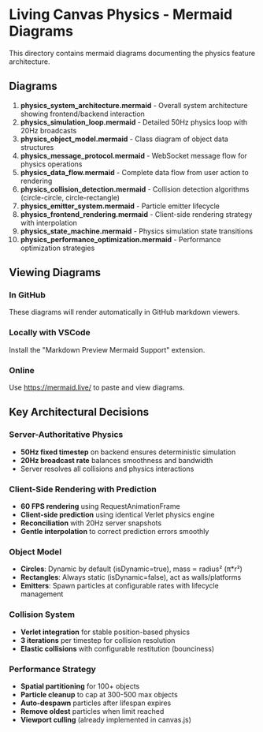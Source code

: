 # Living Canvas Physics - Mermaid Diagrams

This directory contains mermaid diagrams documenting the physics feature architecture.

## Diagrams

1. **physics_system_architecture.mermaid** - Overall system architecture showing frontend/backend interaction
2. **physics_simulation_loop.mermaid** - Detailed 50Hz physics loop with 20Hz broadcasts
3. **physics_object_model.mermaid** - Class diagram of object data structures
4. **physics_message_protocol.mermaid** - WebSocket message flow for physics operations
5. **physics_data_flow.mermaid** - Complete data flow from user action to rendering
6. **physics_collision_detection.mermaid** - Collision detection algorithms (circle-circle, circle-rectangle)
7. **physics_emitter_system.mermaid** - Particle emitter lifecycle
8. **physics_frontend_rendering.mermaid** - Client-side rendering strategy with interpolation
9. **physics_state_machine.mermaid** - Physics simulation state transitions
10. **physics_performance_optimization.mermaid** - Performance optimization strategies

## Viewing Diagrams

### In GitHub
These diagrams will render automatically in GitHub markdown viewers.

### Locally with VSCode
Install the "Markdown Preview Mermaid Support" extension.

### Online
Use https://mermaid.live/ to paste and view diagrams.

## Key Architectural Decisions

### Server-Authoritative Physics
- **50Hz fixed timestep** on backend ensures deterministic simulation
- **20Hz broadcast rate** balances smoothness and bandwidth
- Server resolves all collisions and physics interactions

### Client-Side Rendering with Prediction
- **60 FPS rendering** using RequestAnimationFrame
- **Client-side prediction** using identical Verlet physics engine
- **Reconciliation** with 20Hz server snapshots
- **Gentle interpolation** to correct prediction errors smoothly

### Object Model
- **Circles**: Dynamic by default (isDynamic=true), mass ∝ radius² (π*r²)
- **Rectangles**: Always static (isDynamic=false), act as walls/platforms
- **Emitters**: Spawn particles at configurable rates with lifecycle management

### Collision System
- **Verlet integration** for stable position-based physics
- **3 iterations** per timestep for collision resolution
- **Elastic collisions** with configurable restitution (bounciness)

### Performance Strategy
- **Spatial partitioning** for 100+ objects
- **Particle cleanup** to cap at 300-500 max objects
- **Auto-despawn** particles after lifespan expires
- **Remove oldest** particles when limit reached
- **Viewport culling** (already implemented in canvas.js)
